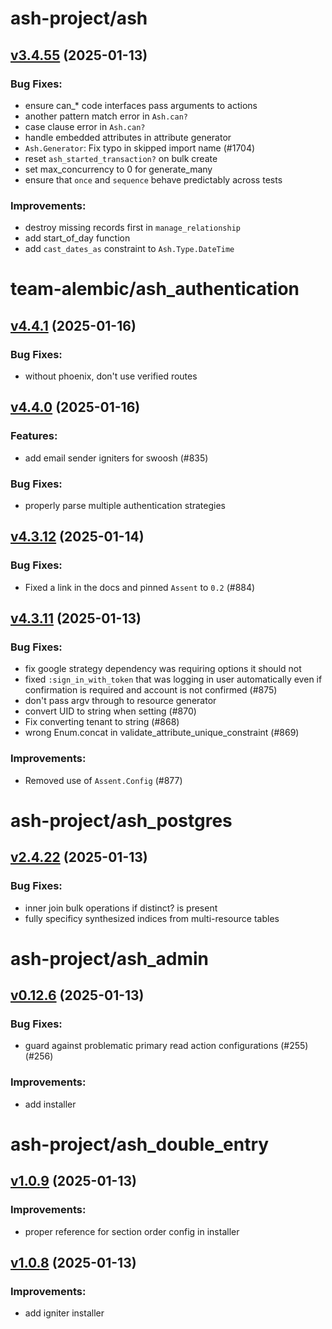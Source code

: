 # ash-project/ash
## [v3.4.55](https://github.com/ash-project/ash/compare/v3.4.54...v3.4.55) (2025-01-13)
### Bug Fixes:
* ensure can_* code interfaces pass arguments to actions
* another pattern match error in `Ash.can?`
* case clause error in `Ash.can?`
* handle embedded attributes in attribute generator
* `Ash.Generator`: Fix typo in skipped import name (#1704)
* reset `ash_started_transaction?` on bulk create
* set max_concurrency to 0 for generate_many
* ensure that `once` and `sequence` behave predictably across tests
### Improvements:
* destroy missing records first in `manage_relationship`
* add start_of_day function
* add `cast_dates_as` constraint to `Ash.Type.DateTime`
# team-alembic/ash_authentication
## [v4.4.1](https://github.com/team-alembic/ash_authentication/compare/v4.4.0...v4.4.1) (2025-01-16)
### Bug Fixes:
* without phoenix, don't use verified routes
## [v4.4.0](https://github.com/team-alembic/ash_authentication/compare/v4.3.12...v4.4.0) (2025-01-16)
### Features:
* add email sender igniters for swoosh (#835)
### Bug Fixes:
* properly parse multiple authentication strategies
## [v4.3.12](https://github.com/team-alembic/ash_authentication/compare/v4.3.11...v4.3.12) (2025-01-14)
### Bug Fixes:
* Fixed a link in the docs and pinned `Assent` to `0.2` (#884)
## [v4.3.11](https://github.com/team-alembic/ash_authentication/compare/v4.3.10...v4.3.11) (2025-01-13)
### Bug Fixes:
* fix google strategy dependency was requiring options it should not
* fixed `:sign_in_with_token` that was logging in user automatically even if confirmation is required and account is not confirmed (#875)
* don't pass argv through to resource generator
* convert UID to string when setting (#870)
* Fix converting tenant to string (#868)
* wrong Enum.concat in validate_attribute_unique_constraint (#869)
### Improvements:
* Removed use of `Assent.Config` (#877)
# ash-project/ash_postgres
## [v2.4.22](https://github.com/ash-project/ash_postgres/compare/v2.4.21...v2.4.22) (2025-01-13)
### Bug Fixes:
* inner join bulk operations if distinct? is present
* fully specificy synthesized indices from multi-resource tables
# ash-project/ash_admin
## [v0.12.6](https://github.com/ash-project/ash_admin/compare/v0.12.5...v0.12.6) (2025-01-13)
### Bug Fixes:
* guard against problematic primary read action configurations (#255) (#256)
### Improvements:
* add installer
# ash-project/ash_double_entry
## [v1.0.9](https://github.com/ash-project/ash_double_entry/compare/v1.0.8...v1.0.9) (2025-01-13)
### Improvements:
* proper reference for section order config in installer
## [v1.0.8](https://github.com/ash-project/ash_double_entry/compare/v1.0.7...v1.0.8) (2025-01-13)
### Improvements:
* add igniter installer